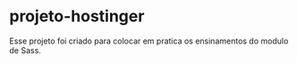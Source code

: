 # projeto-hostinger
Esse projeto foi criado para colocar em pratica os ensinamentos do modulo de Sass.
